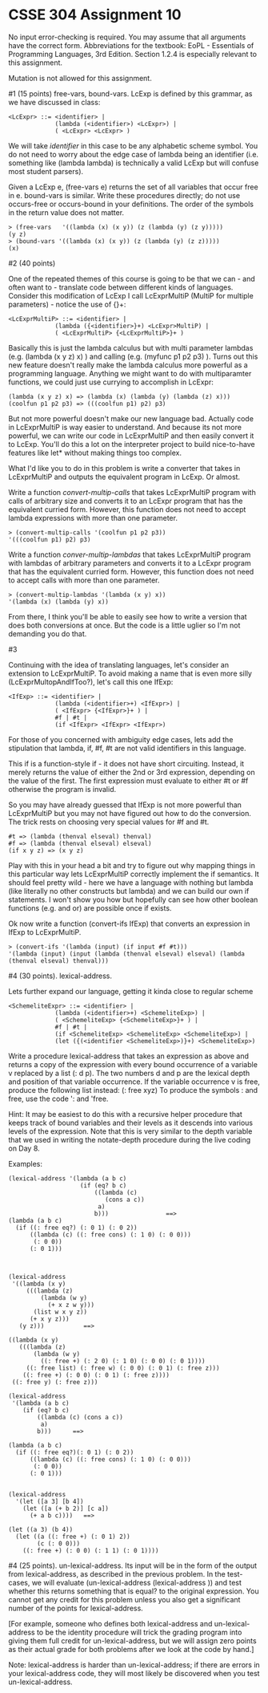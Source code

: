 # CSSE 304 Assignment 10

No input error-checking is required.  You may assume that all arguments have the correct form.
Abbreviations for the textbook: EoPL - Essentials of Programming Languages, 3rd Edition.
Section 1.2.4 is especially relevant to this assignment.
			
Mutation is not allowed for this assignment.

#1 (15 points) free-vars,  bound-vars.  LcExp is defined by this grammar, as we have discussed in class:

    <LcExpr> ::= <identifier> |
                 (lambda (<identifier>) <LcExpr>) |
                 ( <LcExpr> <LcExpr> )

We will take *identifier* in this case to be any alphabetic scheme
symbol.  You do not need to worry about the edge case of lambda being
an identifier (i.e. something like (lambda lambda) is technically a
valid LcExp but will confuse most student parsers).

Given a LcExp e, (free-vars e) returns the set of all variables that
occur free in e.  bound-vars is similar.  Write these procedures
directly; do not use occurs-free or occurs-bound in your definitions.
The order of the symbols in the return value does not matter.

    > (free-vars   '((lambda (x) (x y)) (z (lambda (y) (z y)))))
    (y z)
    > (bound-vars '((lambda (x) (x y)) (z (lambda (y) (z z)))))
    (x)


#2 (40 points)

One of the repeated themes of this course is going to be that we can -
and often want to - translate code between different kinds of
languages.  Consider this modification of LcExp I call LcExprMultiP
(MultiP for multiple parameters) - notice the use of {}+:

    <LcExprMultiP> ::= <identifier> |
                 (lambda ({<identifier>}+) <LcExpr>MultiP) |
                 ( <LcExprMultiP> {<LcExprMultiP>}+ )

Basically this is just the lambda calculus but with multi parameter
lambdas (e.g. (lambda (x y z) x) ) and calling (e.g. (myfunc p1 p2 p3)
).  Turns out this new feature doesn't really make the lambda calculus
more powerful as a programming language.  Anything we might want to do
with multiparamter functions, we could just use currying to accomplish
in LcExpr:

    (lambda (x y z) x) => (lambda (x) (lambda (y) (lambda (z) x)))
    (coolfun p1 p2 p3) => (((coolfun p1) p2) p3)

But not more powerful doesn't make our new language bad.  Actually
code in LcExprMultiP is way easier to understand.  And because its not
more powerful, we can write our code in LcExprMultiP and then easily
convert it to LcExp.  You'll do this a lot on the interpreter project
to build nice-to-have features like let* without making things too
complex.

What I'd like you to do in this problem is write a converter that
takes in LcExprMultiP and outputs the equivalent program in LcExp.  Or
almost.

Write a function *convert-multip-calls* that takes LcExprMultiP
program with calls of arbitrary size and converts it to an LcExpr
program that has the equivalent curried form.  However, this function
does not need to accept lambda expressions with more than one
parameter.

    > (convert-multip-calls '(coolfun p1 p2 p3))
    '(((coolfun p1) p2) p3)

Write a function *conver-multip-lambdas* that takes LcExprMultiP
program with lambdas of arbitrary parameters and converts it to a
LcExpr program that has the equivalent curried form.  However, this
function does not need to accept calls with more than one parameter.

    > (convert-multip-lambdas '(lambda (x y) x))
    '(lambda (x) (lambda (y) x))

From there, I think you'll be able to easily see how to write a
version that does both conversions at once.  But the code is a little
uglier so I'm not demanding you do that.

#3

Continuing with the idea of translating languages, let's consider an
extension to LcExprMultiP.  To avoid making a name that is even more
silly (LcExprMultopAndIfToo?), let's call this one IfExp:

    <IfExp> ::= <identifier> |
                 (lambda (<identifier>+) <IfExpr>) |
                 ( <IfExpr> {<IfExpr>}+ ) |
                 #f | #t |
                 (if <IfExpr> <IfExpr> <IfExpr>)

For those of you concerned with ambiguity edge cases, lets add the
stipulation that lambda, if, #f, #t are not valid identifiers in this
language.

This if is a function-style if - it does not have short circuiting.
Instead, it merely returns the value of either the 2nd or 3rd
expression, depending on the value of the first.  The first expression
must evaluate to either #t or #f otherwise the program is invalid.

So you may have already guessed that IfExp is not more powerful than
LcExprMultiP but you may not have figured out how to do the
conversion.  The trick rests on choosing very special values for #f
and #t.

    #t => (lambda (thenval elseval) thenval)
    #f => (lambda (thenval elseval) elseval)
    (if x y z) => (x y z)
    
Play with this in your head a bit and try to figure out why mapping
things in this particular way lets LcExprMultiP correctly implement
the if semantics.  It should feel pretty wild - here we have a
language with nothing but lambda (like literally no other constructs
but lambda) and we can build our own if statements.  I won't show you
how but hopefully can see how other boolean functions (e.g. and or)
are possible once if exists.


Ok now write a function (convert-ifs IfExp) that converts an
expression in IfExp to LcExprMultiP.


    > (convert-ifs '(lambda (input) (if input #f #t)))
    '(lambda (input) (input (lambda (thenval elseval) elseval) (lambda (thenval elseval) thenval)))


#4 (30 points).  lexical-address.

Lets further expand our language, getting it kinda close to regular scheme

    <SchemeliteExpr> ::= <identifier> |
                 (lambda (<identifier>+) <SchemeliteExp>) |
                 ( <SchemeliteExp> {<SchemeliteExp>}+ ) |
                 #f | #t |
                 (if <SchemeliteExp> <SchemeliteExp> <SchemeliteExp>) |
                 (let ({(<identifier <SchemeliteExp>)}+) <SchemeliteExp>)



Write a procedure lexical-address that takes an expression as above and returns a copy of the expression with every bound occurrence of a variable v replaced by a list (: d p).  The two numbers d and p are the lexical depth and position of that variable occurrence.  If the variable occurrence v is free, produce the following list instead: (: free xyz) To produce the symbols : and free, use the code  ': and 'free.

Hint:  It may be easiest to do this with a recursive helper procedure that keeps track of bound variables and their levels as it descends into various levels of the expression.  Note that this is very similar to the depth variable that we used in writing the notate-depth procedure during the live coding on Day 8.

Examples:
            
    (lexical-address '(lambda (a b c)
                        (if (eq? b c)
                            ((lambda (c)
                               (cons a c))
                             a)
                            b)))                ==>
    (lambda (a b c)
      (if ((: free eq?) (: 0 1) (: 0 2))
          ((lambda (c) ((: free cons) (: 1 0) (: 0 0)))
           (: 0 0))
          (: 0 1)))
    
    
    
    (lexical-address
     '((lambda (x y)
         (((lambda (z)
             (lambda (w y)
               (+ x z w y)))
           (list w x y z))
          (+ x y z)))
       (y z)))           ==>
    
    ((lambda (x y)
       (((lambda (z)
           (lambda (w y)
             ((: free +) (: 2 0) (: 1 0) (: 0 0) (: 0 1))))
         ((: free list) (: free w) (: 0 0) (: 0 1) (: free z)))
        ((: free +) (: 0 0) (: 0 1) (: free z))))
     ((: free y) (: free z)))
    
    (lexical-address 
     '(lambda (a b c) 
        (if (eq? b c) 
            ((lambda (c) (cons a c)) 
             a)           
            b)))      ==>
    
    (lambda (a b c) 
      (if ((: free eq?)(: 0 1) (: 0 2)) 
          ((lambda (c) ((: free cons) (: 1 0) (: 0 0))) 
           (: 0 0)) 
          (: 0 1)))
    
    
    (lexical-address
      '(let ([a 3] [b 4])
        (let ([a (+ b 2)] [c a])
          (+ a b c))))   ==>
    
    (let ((a 3) (b 4))
      (let ((a ((: free +) (: 0 1) 2)) 
            (c (: 0 0)))
        ((: free +) (: 0 0) (: 1 1) (: 0 1))))

#4 (25 points). un-lexical-address.  Its input will be in the form of the output from lexical-address, as described in the previous problem. In the test-cases, we will evaluate 
   (un-lexical-address (lexical-address <some-expression>)) 
and test whether this returns something that is equal? to the original expression.  You cannot get any credit for this problem unless you also get a significant number of the points for lexical-address.  

[For example, someone who defines both lexical-address and un-lexical-address to be the identity procedure will trick the grading program into giving them full credit for un-lexical-address, but we will assign zero points as their actual grade for both problems after we look at the code by hand.]

Note: lexical-address is harder than un-lexical-address; if there are errors in your lexical-address code, they will most likely be discovered when you test un-lexical-address.



